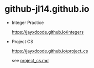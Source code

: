 # github-jl14.github.io


- Integer Practice

  https://jayxdcode.github.io/integers



- Project CS

  https://jayxdcode.github.io/project_cs

  see [project_cs.md](/project_cs/project_cs.md)
